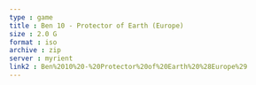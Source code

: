 ```yaml
---
type : game
title : Ben 10 - Protector of Earth (Europe)
size : 2.0 G
format : iso
archive : zip
server : myrient
link2 : Ben%2010%20-%20Protector%20of%20Earth%20%28Europe%29
---
```

